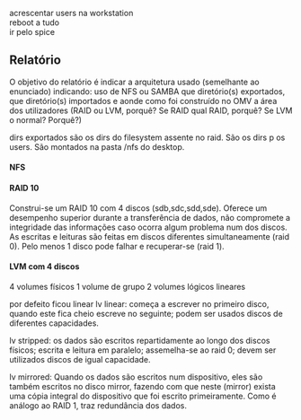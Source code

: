 acrescentar users na workstation
<br />
reboot a tudo
<br />
ir pelo spice
<br />

## Relatório
O objetivo do relatório é indicar a arquitetura usado (semelhante ao enunciado) indicando:
    uso de NFS ou SAMBA
    que diretório(s) exportados, que diretório(s) importados e aonde
    como foi construído no OMV a área dos utilizadores (RAID ou LVM, porquê? Se RAID qual RAID, porquê? Se LVM o normal? Porquê?)


dirs exportados são os dirs do filesystem assente no raid.
São os dirs p os users.
São montados na pasta /nfs do desktop.

#### NFS


#### RAID 10
Construi-se um RAID 10 com 4 discos (sdb,sdc,sdd,sde).
Oferece um desempenho superior durante a transferência de dados, não compromete a integridade das informações caso ocorra algum problema num dos discos.
As escritas e leituras são feitas em discos diferentes simultaneamente (raid 0).
Pelo menos 1 disco pode falhar e recuperar-se (raid 1).

#### LVM com 4 discos
4 volumes físicos
1 volume de grupo
2 volumes lógicos lineares

por defeito ficou linear
lv linear: começa a escrever no primeiro disco, quando este fica cheio escreve no seguinte; podem ser usados discos de diferentes capacidades.

lv stripped: os dados são escritos repartidamente ao longo dos discos físicos; escrita e leitura em paralelo; assemelha-se ao raid 0; devem ser utilizados discos de igual capacidade.

lv mirrored:
Quando os dados são escritos num dispositivo, eles são também escritos no disco mirror, fazendo com que neste (mirror) exista uma cópia integral do dispositivo que foi escrito primeiramente. Como é análogo ao RAID 1, traz redundância dos dados.

